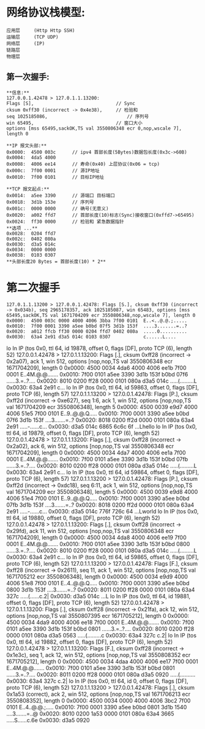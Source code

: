     

# 网络协议栈模型:

	应用层		(Http Http SSH)
	运输层		(TCP UDP)
	网络层		(IP)
	链路层
	物理层

## 第一次握手:

	**信息:**
  	127.0.0.1.42478 > 127.0.1.1.13200:
  	Flags [S], 								// Sync
  	cksum 0xff30 (incorrect -> 0x4e38),		// 检验和
  	seq 1025185086, 							// 序列号
  	win 65495, 								// 窗口大小
  	options [mss 65495,sackOK,TS val 3550806348 ecr 0,nop,wscale 7], 
  	length 0
  	
  	**IP 报文头部:**
  	0x0000:  4500 003c 		// ipv4 首部长度(5Bytes)数据包长度(0x3c->60B)
  	0x0004:  4da5 4000 		
  	0x0008:  4006 ee14 		// 寿命(0x40) 上层协议(0x06 = tcp)
  	0x000c:  7f00 0001  	// 源IP地址
  	0x0010:  7f00 0101		// 目标IP地址
  	
  	**TCP 报文起点:**
  	0x0014:	 a5ee 3390 		// 源端口 目标端口
  	0x0018:  3d1b 153e 		// 序列号 
  	0x001c:  0000 0000  	// 确号(无意义)
  	0x0020:  a002 ffd7 		// 首部长度(10)标志(Sync)接收窗口(0xffd7->65495)
  	0x0024:  ff30 0000 		// 检验和 紧急数据指针
  	**选项 ...**
  	0x0028:  0204 ffd7 				
  	0x002c:  0402 080a  
  	0x0030:  d3a5 014c 
  	0x0034:  0000 0000 
  	0x0038:  0103 0307 
  	**头部长度20 Bytes = 首部长度(10) * 2**


# 第二次握手

	127.0.1.1.13200 > 127.0.0.1.42478: Flags [S.], cksum 0xff30 (incorrect -> 0x034b), seq 2965178357, ack 1025185087, win 65483, options [mss 65495,sackOK,TS val 1671704209 ecr 3550806348,nop,wscale 7], length 0
	0x0000:  4500 003c 0000 4000 4006 3bba 7f00 0101  E..<..@.@.;.....
	0x0010:  7f00 0001 3390 a5ee b0bd 07f5 3d1b 153f  ....3.......=..?
	0x0020:  a012 ffcb ff30 0000 0204 ffd7 0402 080a  .....0..........
	0x0030:  63a4 2e91 d3a5 014c 0103 0307            c......L....
lo    In  IP (tos 0x0, ttl 64, id 19878, offset 0, flags [DF], proto TCP (6), length 52)
    127.0.0.1.42478 > 127.0.1.1.13200: Flags [.], cksum 0xff28 (incorrect -> 0x2a07), ack 1, win 512, options [nop,nop,TS val 3550806348 ecr 1671704209], length 0
	0x0000:  4500 0034 4da6 4000 4006 ee1b 7f00 0001  E..4M.@.@.......
	0x0010:  7f00 0101 a5ee 3390 3d1b 153f b0bd 07f6  ......3.=..?....
	0x0020:  8010 0200 ff28 0000 0101 080a d3a5 014c  .....(.........L
	0x0030:  63a4 2e91                                c...
lo    In  IP (tos 0x0, ttl 64, id 59863, offset 0, flags [DF], proto TCP (6), length 57)
    127.0.1.1.13200 > 127.0.0.1.42478: Flags [P.], cksum 0xff2d (incorrect -> 0xe627), seq 1:6, ack 1, win 512, options [nop,nop,TS val 1671704209 ecr 3550806348], length 5
	0x0000:  4500 0039 e9d7 4000 4006 51e5 7f00 0101  E..9..@.@.Q.....
	0x0010:  7f00 0001 3390 a5ee b0bd 07f6 3d1b 153f  ....3.......=..?
	0x0020:  8018 0200 ff2d 0000 0101 080a 63a4 2e91  .....-......c...
	0x0030:  d3a5 014c 6865 6c6c 6f                   ...Lhello
lo    In  IP (tos 0x0, ttl 64, id 19879, offset 0, flags [DF], proto TCP (6), length 52)
    127.0.0.1.42478 > 127.0.1.1.13200: Flags [.], cksum 0xff28 (incorrect -> 0x2a02), ack 6, win 512, options [nop,nop,TS val 3550806348 ecr 1671704209], length 0
	0x0000:  4500 0034 4da7 4000 4006 ee1a 7f00 0001  E..4M.@.@.......
	0x0010:  7f00 0101 a5ee 3390 3d1b 153f b0bd 07fb  ......3.=..?....
	0x0020:  8010 0200 ff28 0000 0101 080a d3a5 014c  .....(.........L
	0x0030:  63a4 2e91                                c...
lo    In  IP (tos 0x0, ttl 64, id 59864, offset 0, flags [DF], proto TCP (6), length 57)
    127.0.1.1.13200 > 127.0.0.1.42478: Flags [P.], cksum 0xff2d (incorrect -> 0xdc18), seq 6:11, ack 1, win 512, options [nop,nop,TS val 1671704209 ecr 3550806348], length 5
	0x0000:  4500 0039 e9d8 4000 4006 51e4 7f00 0101  E..9..@.@.Q.....
	0x0010:  7f00 0001 3390 a5ee b0bd 07fb 3d1b 153f  ....3.......=..?
	0x0020:  8018 0200 ff2d 0000 0101 080a 63a4 2e91  .....-......c...
	0x0030:  d3a5 014c 776f 726c 64                   ...Lworld
lo    In  IP (tos 0x0, ttl 64, id 19880, offset 0, flags [DF], proto TCP (6), length 52)
    127.0.0.1.42478 > 127.0.1.1.13200: Flags [.], cksum 0xff28 (incorrect -> 0x29fd), ack 11, win 512, options [nop,nop,TS val 3550806348 ecr 1671704209], length 0
	0x0000:  4500 0034 4da8 4000 4006 ee19 7f00 0001  E..4M.@.@.......
	0x0010:  7f00 0101 a5ee 3390 3d1b 153f b0bd 0800  ......3.=..?....
	0x0020:  8010 0200 ff28 0000 0101 080a d3a5 014c  .....(.........L
	0x0030:  63a4 2e91                                c...
lo    In  IP (tos 0x0, ttl 64, id 59865, offset 0, flags [DF], proto TCP (6), length 52)
    127.0.1.1.13200 > 127.0.0.1.42478: Flags [F.], cksum 0xff28 (incorrect -> 0x2611), seq 11, ack 1, win 512, options [nop,nop,TS val 1671705212 ecr 3550806348], length 0
	0x0000:  4500 0034 e9d9 4000 4006 51e8 7f00 0101  E..4..@.@.Q.....
	0x0010:  7f00 0001 3390 a5ee b0bd 0800 3d1b 153f  ....3.......=..?
	0x0020:  8011 0200 ff28 0000 0101 080a 63a4 327c  .....(......c.2|
	0x0030:  d3a5 014c                                ...L
lo    In  IP (tos 0x0, ttl 64, id 19881, offset 0, flags [DF], proto TCP (6), length 52)
    127.0.0.1.42478 > 127.0.1.1.13200: Flags [.], cksum 0xff28 (incorrect -> 0x21fa), ack 12, win 512, options [nop,nop,TS val 3550807395 ecr 1671705212], length 0
	0x0000:  4500 0034 4da9 4000 4006 ee18 7f00 0001  E..4M.@.@.......
	0x0010:  7f00 0101 a5ee 3390 3d1b 153f b0bd 0801  ......3.=..?....
	0x0020:  8010 0200 ff28 0000 0101 080a d3a5 0563  .....(.........c
	0x0030:  63a4 327c                                c.2|
lo    In  IP (tos 0x0, ttl 64, id 19882, offset 0, flags [DF], proto TCP (6), length 52)
    127.0.0.1.42478 > 127.0.1.1.13200: Flags [F.], cksum 0xff28 (incorrect -> 0x1e3c), seq 1, ack 12, win 512, options [nop,nop,TS val 3550808352 ecr 1671705212], length 0
	0x0000:  4500 0034 4daa 4000 4006 ee17 7f00 0001  E..4M.@.@.......
	0x0010:  7f00 0101 a5ee 3390 3d1b 153f b0bd 0801  ......3.=..?....
	0x0020:  8011 0200 ff28 0000 0101 080a d3a5 0920  .....(..........
	0x0030:  63a4 327c                                c.2|
lo    In  IP (tos 0x0, ttl 64, id 0, offset 0, flags [DF], proto TCP (6), length 52)
    127.0.1.1.13200 > 127.0.0.1.42478: Flags [.], cksum 0x1a53 (correct), ack 2, win 512, options [nop,nop,TS val 1671706213 ecr 3550808352], length 0
	0x0000:  4500 0034 0000 4000 4006 3bc2 7f00 0101  E..4..@.@.;.....
	0x0010:  7f00 0001 3390 a5ee b0bd 0801 3d1b 1540  ....3.......=..@
	0x0020:  8010 0200 1a53 0000 0101 080a 63a4 3665  .....S......c.6e
	0x0030:  d3a5 0920   
